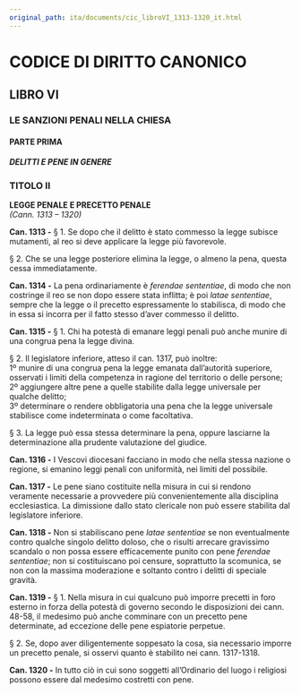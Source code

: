```yaml
---
original_path: ita/documents/cic_libroVI_1313-1320_it.html
---
```


# CODICE DI DIRITTO CANONICO

## LIBRO VI

### LE SANZIONI PENALI NELLA CHIESA

#### PARTE PRIMA

##### DELITTI E PENE IN GENERE

### TITOLO II

**LEGGE PENALE E PRECETTO PENALE**  
*(Cann. 1313 – 1320)*

**Can. 1313 -** § 1. Se dopo che il delitto è stato commesso la legge subisce mutamenti, al reo si deve applicare la legge più favorevole.

§ 2. Che se una legge posteriore elimina la legge, o almeno la pena, questa cessa immediatamente.

**Can. 1314 -** La pena ordinariamente è *ferendae sententiae*, di modo che non costringe il reo se non dopo essere stata inflitta; è poi *latae sententiae*, sempre che la legge o il precetto espressamente lo stabilisca, di modo che in essa si incorra per il fatto stesso d’aver commesso il delitto.

**Can. 1315 -** § 1. Chi ha potestà di emanare leggi penali può anche munire di una congrua pena la legge divina.

§ 2. Il legislatore inferiore, atteso il can. 1317, può inoltre:  
1º munire di una congrua pena la legge emanata dall’autorità superiore, osservati i limiti della competenza in ragione del territorio o delle persone;  
2º aggiungere altre pene a quelle stabilite dalla legge universale per qualche delitto;  
3º determinare o rendere obbligatoria una pena che la legge universale stabilisce come indeterminata o come facoltativa.

§ 3. La legge può essa stessa determinare la pena, oppure lasciarne la determinazione alla prudente valutazione del giudice.

**Can. 1316 -** I Vescovi diocesani facciano in modo che nella stessa nazione o regione, si emanino leggi penali con uniformità, nei limiti del possibile.

**Can. 1317 -** Le pene siano costituite nella misura in cui si rendono veramente necessarie a provvedere più convenientemente alla disciplina ecclesiastica. La dimissione dallo stato clericale non può essere stabilita dal legislatore inferiore.

**Can. 1318 -** Non si stabiliscano pene *latae sententiae* se non eventualmente contro qualche singolo delitto doloso, che o risulti arrecare gravissimo scandalo o non possa essere efficacemente punito con pene *ferendae sententiae*; non si costituiscano poi censure, soprattutto la scomunica, se non con la massima moderazione e soltanto contro i delitti di speciale gravità.

**Can. 1319 -** § 1. Nella misura in cui qualcuno può imporre precetti in foro esterno in forza della potestà di governo secondo le disposizioni dei cann. 48-58, il medesimo può anche comminare con un precetto pene determinate, ad eccezione delle pene espiatorie perpetue.

§ 2. Se, dopo aver diligentemente soppesato la cosa, sia necessario imporre un precetto penale, si osservi quanto è stabilito nei cann. 1317-1318.

**Can. 1320 -** In tutto ciò in cui sono soggetti all’Ordinario del luogo i religiosi possono essere dal medesimo costretti con pene.